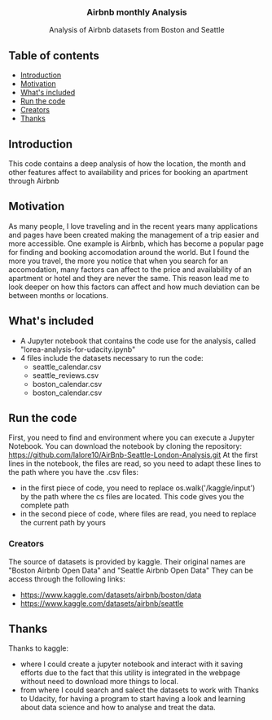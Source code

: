 <h3 align="center">Airbnb monthly Analysis</h3>

<p align="center">
  Analysis of Airbnb datasets from Boston and Seattle
</p>

## Table of contents

- [Introduction](#introduction)
- [Motivation](#motivation)
- [What's included](#whats-included)
- [Run the code](#run-the-code)
- [Creators](#creators)
- [Thanks](#thanks)

## Introduction

This code contains a deep analysis of how the location, the month and other features affect to availability and prices for booking an apartment through Airbnb

## Motivation

As many people, I love traveling and in the recent years many applications and pages have been created making the management of a trip easier and more accessible. 
One example is Airbnb, which has become a popular page for finding and booking accomodation around the world.
But I found the more you travel, the more you notice that when you search for an accomodation, many factors can affect to the price and availability of an apartment or hotel and they are never the same.
This reason lead me to look deeper on how this factors can affect and how much deviation can be between months or locations.

## What's included

- A Jupyter notebook that contains the code use for the analysis, called "lorea-analysis-for-udacity.ipynb"
- 4 files include the datasets necessary to run the code:
	- seattle_calendar.csv
	- seattle_reviews.csv
	- boston_calendar.csv
	- boston_calendar.csv

## Run the code

First, you need to find and environment where you can execute a Jupyter Notebook.
You can download the notebook by cloning the repository: https://github.com/lalore10/AirBnb-Seattle-London-Analysis.git
At the first lines in the notebook, the files are read, so you need to adapt these lines to the path where you have the .csv files:
- in the first piece of code, you need to replace os.walk('/kaggle/input') by the path where the cs files are located. This code gives you the complete path
- in the second piece of code, where files are read, you need to replace the current path by yours


### Creators

The source of datasets is provided by kaggle.
Their original names are "Boston Airbnb Open Data" and "Seattle Airbnb Open Data"
They can be access through the following links:
- https://www.kaggle.com/datasets/airbnb/boston/data
- https://www.kaggle.com/datasets/airbnb/seattle

## Thanks

Thanks to kaggle:
 - where I could create a jupyter notebook and interact with it saving efforts due to the fact that this utility is integrated in the webpage without need to download more things to local.
 - from where I could search and salect the datasets to work with
Thanks to Udacity, for having a program to start having a look and learning about data science and how to analyse and treat the data.

